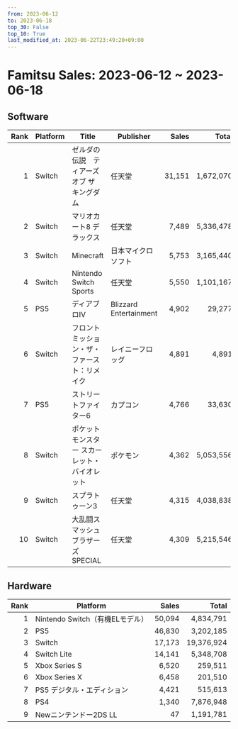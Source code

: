 ```yaml
---
from: 2023-06-12
to: 2023-06-18
top_30: False
top_10: True
last_modified_at: 2023-06-22T23:49:20+09:00
---
```

# Famitsu Sales: 2023-06-12 ~ 2023-06-18
## Software
| Rank | Platform | Title | Publisher | Sales | Total | Rate | New |
| -: | -- | -- | -- | -: | -: | -: | -- |
| 1 | Switch | ゼルダの伝説　ティアーズ オブ ザ キングダム | 任天堂 | 31,151 | 1,672,070 |  |  |
| 2 | Switch | マリオカート8 デラックス | 任天堂 | 7,489 | 5,336,478 |  |  |
| 3 | Switch | Minecraft | 日本マイクロソフト | 5,753 | 3,165,440 |  |  |
| 4 | Switch | Nintendo Switch Sports | 任天堂 | 5,550 | 1,101,167 |  |  |
| 5 | PS5 | ディアブロIV | Blizzard Entertainment | 4,902 | 29,277 |  |  |
| 6 | Switch | フロントミッション・ザ・ファースト：リメイク | レイニーフロッグ | 4,891 | 4,891 |  | **New** |
| 7 | PS5 | ストリートファイター6 | カプコン | 4,766 | 33,630 |  |  |
| 8 | Switch | ポケットモンスター スカーレット・バイオレット | ポケモン | 4,362 | 5,053,556 |  |  |
| 9 | Switch | スプラトゥーン3 | 任天堂 | 4,315 | 4,038,838 |  |  |
| 10 | Switch | 大乱闘スマッシュブラザーズ SPECIAL | 任天堂 | 4,309 | 5,215,546 |  |  |

## Hardware
| Rank | Platform | Sales | Total |
| -: | -- | -: | -: |
| 1 | Nintendo Switch（有機ELモデル） | 50,094 | 4,834,791 |
| 2 | PS5 | 46,830 | 3,202,185 |
| 3 | Switch | 17,173 | 19,376,924 |
| 4 | Switch Lite | 14,141 | 5,348,708 |
| 5 | Xbox Series S | 6,520 | 259,511 |
| 6 | Xbox Series X | 6,458 | 201,510 |
| 7 | PS5 デジタル・エディション | 4,421 | 515,613 |
| 8 | PS4 | 1,340 | 7,876,948 |
| 9 | Newニンテンドー2DS LL | 47 | 1,191,781 |